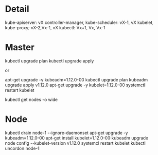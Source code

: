 # Detail
kube-apiserver: vX
controller-manager, kube-scheduler: vX-1, vX
kubelet, kube-proxy; vX-2,Vx-1, vX
kubectl: Vx+1, Vx, Vx-1
# Master
kubectl upgrade plan
kubectl upgrade apply

or 

apt-get upgrade -y kubeadm=1.12.0-00
kubectl upgrade plan
kubeadm upgrade apply v1.12.0
apt-get upgrade -y kubelet=1.12.0-00
systemctl restart kubelet

kubectl get nodes -o wide

# Node

kubectl drain node-1 --ignore-daemonset
apt-get upgrade -y kubeadm=1.12.0-00
apt-get install kubelet=1.12.0-00
kubeadm upgrade node config --kubelet-version v1.12.0
systemcl restart kubelet
kubectl uncordon node-1